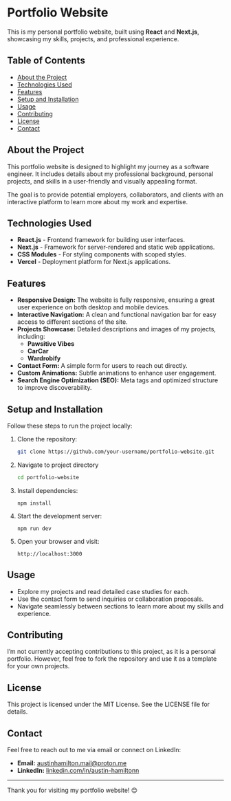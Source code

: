 # Portfolio Website

This is my personal portfolio website, built using **React** and **Next.js**, showcasing my skills, projects, and professional experience.

## Table of Contents

- [About the Project](#about-the-project)
- [Technologies Used](#technologies-used)
- [Features](#features)
- [Setup and Installation](#setup-and-installation)
- [Usage](#usage)
- [Contributing](#contributing)
- [License](#license)
- [Contact](#contact)

## About the Project

This portfolio website is designed to highlight my journey as a software engineer. It includes details about my professional background, personal projects, and skills in a user-friendly and visually appealing format.

The goal is to provide potential employers, collaborators, and clients with an interactive platform to learn more about my work and expertise.

## Technologies Used

- **React.js** - Frontend framework for building user interfaces.
- **Next.js** - Framework for server-rendered and static web applications.
- **CSS Modules** - For styling components with scoped styles.
- **Vercel** - Deployment platform for Next.js applications.

## Features

- **Responsive Design:** The website is fully responsive, ensuring a great user experience on both desktop and mobile devices.
- **Interactive Navigation:** A clean and functional navigation bar for easy access to different sections of the site.
- **Projects Showcase:** Detailed descriptions and images of my projects, including:
  - **Pawsitive Vibes**
  - **CarCar**
  - **Wardrobify**
- **Contact Form:** A simple form for users to reach out directly.
- **Custom Animations:** Subtle animations to enhance user engagement.
- **Search Engine Optimization (SEO):** Meta tags and optimized structure to improve discoverability.

## Setup and Installation

Follow these steps to run the project locally:

1. Clone the repository:
   ```bash
   git clone https://github.com/your-username/portfolio-website.git
2. Navigate to project directory
    ```bash
   cd portfolio-website
3. Install dependencies:
   ```
   npm install
4. Start the development server:
   ```
   npm run dev
5. Open your browser and visit:
   ```
   http://localhost:3000

## Usage

- Explore my projects and read detailed case studies for each.
- Use the contact form to send inquiries or collaboration proposals.
- Navigate seamlessly between sections to learn more about my skills and experience.

## Contributing

I’m not currently accepting contributions to this project, as it is a personal portfolio. However, feel free to fork the repository and use it as a template for your own projects.

## License

This project is licensed under the MIT License. See the LICENSE file for details.

## Contact

Feel free to reach out to me via email or connect on LinkedIn:

- **Email:** austinhamilton.mail@proton.me
- **LinkedIn:** [linkedin.com/in/austin-hamiltonn](https://linkedin.com/in/austin-hamiltonn)

---

Thank you for visiting my portfolio website! 😊
